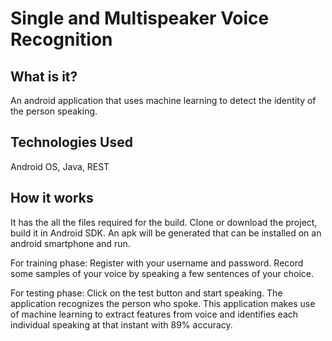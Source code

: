 # Single and Multispeaker Voice Recognition

## What is it?
An android application that uses machine learning to detect the identity of the person speaking.

## Technologies Used
Android OS, Java, REST

## How it works
It has the all the files required for the build.
Clone or download the project, build it in Android SDK.
An apk will be generated that can be installed on an android smartphone and run.

For training phase:
Register with your username and password.
Record some samples of your voice by speaking a few sentences of your choice.

For testing phase:
Click on the test button and start speaking. The application recognizes the person who spoke. 
This application makes use of machine learning to extract features from voice and identifies each individual speaking at that instant with 89% accuracy.
